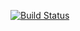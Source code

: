 [![Build Status](https://travis-ci.com/Welheminah/bootcamp-terminal-tests.svg?branch=gh-pages)](https://travis-ci.com/Welheminah/bootcamp-terminal-tests)


